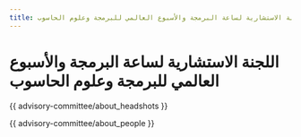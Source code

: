 ```yaml
---
title: اللجنة الاستشارية لساعة البرمجة والأسبوع العالمي للبرمجة وعلوم الحاسوب
---
```


# اللجنة الاستشارية لساعة البرمجة والأسبوع العالمي للبرمجة وعلوم الحاسوب

{{ advisory-committee/about_headshots }}

{{ advisory-committee/about_people }}
